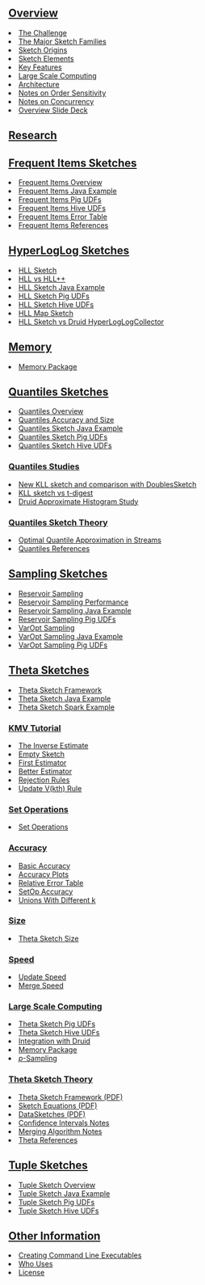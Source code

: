 <!-- >---
layout: toc_page
--- -->
<link rel="stylesheet" href="/css/toc.css">

<h2 id="overview"><a data-toggle="collapse" class="menu collapsed" href="#collapse_overview">Overview</a></h2>
<div class="collapse" id="collapse_overview">
  <li><a href="{{site.docs_dir}}/TheChallenge.html">The Challenge</a></li>
  <li><a href="{{site.docs_dir}}/MajorSketchFamilies.html">The Major Sketch Families</a></li>
  <li><a href="{{site.docs_dir}}/SketchOrigins.html">Sketch Origins</a></li>
  <li><a href="{{site.docs_dir}}/SketchElements.html">Sketch Elements</a></li>
  <li><a href="{{site.docs_dir}}/KeyFeatures.html">Key Features</a></li>
  <li><a href="{{site.docs_dir}}/LargeScale.html">Large Scale Computing</a></li>
  <li><a href="{{site.docs_dir}}/Architecture.html">Architecture</a></li>
  <li><a href="{{site.docs_dir}}/OrderSensitivity.html">Notes on Order Sensitivity</a></li>
  <li><a href="{{site.docs_dir}}/Concurrency.html">Notes on Concurrency</a></li>
  <li><a href="{{site.docs_pdf_dir}}/DataSketches_deck.pdf">Overview Slide Deck</a></li>
</div>

<h2 id="research"><a href="{{site.docs_dir}}/Research.html">Research</a></h2>

<h2 id="frequent-items-sketches"><a data-toggle="collapse" class="menu collapsed" href="#collapse_frequent">Frequent Items Sketches</a></h2>
<div class="collapse" id="collapse_frequent">
  <li><a href="{{site.docs_dir}}/FrequentItems/FrequentItemsOverview.html">Frequent Items Overview</a></li>
  <li><a href="{{site.docs_dir}}/FrequentItems/FrequentItemsJavaExample.html">Frequent Items Java Example</a></li>
  <li><a href="{{site.docs_dir}}/FrequentItems/FrequentItemsPigUDFs.html">Frequent Items Pig UDFs</a></li>
  <li><a href="{{site.docs_dir}}/FrequentItems/FrequentItemsHiveUDFs.html">Frequent Items Hive UDFs</a></li>
  <li><a href="{{site.docs_dir}}/FrequentItems/FrequentItemsErrorTable.html">Frequent Items Error Table</a></li>
  <li><a href="{{site.docs_dir}}/FrequentItems/FrequentItemsReferences.html">Frequent Items References</a></li>
</div>

<h2 id="hll-sketches"><a data-toggle="collapse" class="menu collapsed" href="#collapse_hll">HyperLogLog Sketches</a></h2>
<div class="collapse" id="collapse_hll">
  <li><a href="{{site.docs_dir}}/HLL/HLL.html">HLL Sketch</a></li>
  <li><a href="{{site.docs_dir}}/HLL/Hll_vs_Hllpp.html">HLL vs HLL++</a></li>
  <li><a href="{{site.docs_dir}}/HLL/HllJavaExample.html">HLL Sketch Java Example</a></li>
  <li><a href="{{site.docs_dir}}/HLL/HllPigUDFs.html">HLL Sketch Pig UDFs</a></li>
  <li><a href="{{site.docs_dir}}/HLL/HllHiveUDFs.html">HLL Sketch Hive UDFs</a></li>
  <li><a href="{{site.docs_dir}}/HLL/HllMap.html">HLL Map Sketch</a></li>
  <li><a href="{{site.docs_dir}}/HLL/HllSketchVsDruidHyperLogLogCollector.html">HLL Sketch vs Druid HyperLogLogCollector</a></li>
</div>

<h2 id="memory-package"><a data-toggle="collapse" class="menu collapsed" href="#collapse_memory">Memory</a></h2>
<div class="collapse" id="collapse_memory">
  <li><a href="{{site.docs_dir}}/Memory/MemoryPackage.html">Memory Package</a></li>
</div>

<h2 id="quantiles-sketches"><a data-toggle="collapse" class="menu collapsed" href="#collapse_quantiles">Quantiles Sketches</a></h2>
<div class="collapse" id="collapse_quantiles">
  <li><a href="{{site.docs_dir}}/Quantiles/QuantilesOverview.html">Quantiles Overview</a></li>
  <li><a href="{{site.docs_dir}}/Quantiles/QuantilesAccuracy.html">Quantiles Accuracy and Size</a></li>
  <li><a href="{{site.docs_dir}}/Quantiles/QuantilesJavaExample.html">Quantiles Sketch Java Example</a></li>
  <li><a href="{{site.docs_dir}}/Quantiles/QuantilesPigUDFs.html">Quantiles Sketch Pig UDFs</a></li>
  <li><a href="{{site.docs_dir}}/Quantiles/QuantilesHiveUDFs.html">Quantiles Sketch Hive UDFs</a></li>

  <h3><a data-toggle="collapse" class="menu collapsed" href="#collapse_quantilesStudies">Quantiles Studies</a></h3>
  <div class="collapse" id="collapse_quantilesStudies">
    <li><a href="{{site.docs_dir}}/Quantiles/KLLSketch.html">New KLL sketch and comparison with DoublesSketch</a></li>
    <li><a href="{{site.docs_dir}}/Quantiles/KllSketchVsTDigest.html">KLL sketch vs t-digest</a></li>
    <li><a href="{{site.docs_dir}}/Quantiles/DruidApproxHistogramStudy.html">Druid Approximate Histogram Study</a></li>
  </div>

  <h3><a data-toggle="collapse" class="menu collapsed" href="#collapse_quantilesTheory">Quantiles Sketch Theory</a></h3>
  <div class="collapse" id="collapse_quantilesTheory">
    <li><a href="{{site.docs_pdf_dir}}/Quantiles_KLL.pdf">Optimal Quantile Approximation in Streams</a></li>
    <li><a href="{{site.docs_dir}}/Quantiles/QuantilesReferences.html">Quantiles References</a></li>
  </div>
</div>

<h2 id="sampling-sketches"><a data-toggle="collapse" class="menu collapsed" href="#collapse_sampling">Sampling Sketches</a></h2>
<div class="collapse" id="collapse_sampling">
  <li><a href="{{site.docs_dir}}/Sampling/ReservoirSampling.html">Reservoir Sampling</a></li>
  <li><a href="{{site.docs_dir}}/Sampling/ReservoirSamplingPerformance.html">Reservoir Sampling Performance</a></li>
  <li><a href="{{site.docs_dir}}/Sampling/ReservoirSamplingJava.html">Reservoir Sampling Java Example</a></li>
  <li><a href="{{site.docs_dir}}/Sampling/ReservoirSamplingPigUDFs.html">Reservoir Sampling Pig UDFs</a></li>
  <li><a href="{{site.docs_dir}}/Sampling/VarOptSampling.html">VarOpt Sampling</a></li>
  <li><a href="{{site.docs_dir}}/Sampling/VarOptSamplingJava.html">VarOpt Sampling Java Example</a></li>
  <li><a href="{{site.docs_dir}}/Sampling/VarOptPigUDFs.html">VarOpt Sampling Pig UDFs</a></li>
</div>

<h2 id="theta-sketches"><a data-toggle="collapse" class="menu collapsed" href="#collapse_theta">Theta Sketches</a></h2>
<div class="collapse" id="collapse_theta">
  <li><a href="{{site.docs_dir}}/Theta/ThetaSketchFramework.html">Theta Sketch Framework</a></li>
  <li><a href="{{site.docs_dir}}/Theta/ThetaJavaExample.html">Theta Sketch Java Example</a></li>
  <li><a href="{{site.docs_dir}}/Theta/ThetaSparkExample.html">Theta Sketch Spark Example</a></li>

  <h3><a data-toggle="collapse" class="menu collapsed" href="#collapse_kmv">KMV Tutorial</a></h3>
  <div class="collapse" id="collapse_kmv">
    <li><a href="{{site.docs_dir}}/Theta/InverseEstimate.html">The Inverse Estimate</a></li>
    <li><a href="{{site.docs_dir}}/Theta/KMVempty.html">Empty Sketch</a></li>
    <li><a href="{{site.docs_dir}}/Theta/KMVfirstEst.html">First Estimator</a></li>
    <li><a href="{{site.docs_dir}}/Theta/KMVbetterEst.html">Better Estimator</a></li>
    <li><a href="{{site.docs_dir}}/Theta/KMVrejection.html">Rejection Rules</a></li>
    <li><a href="{{site.docs_dir}}/Theta/KMVupdateVkth.html">Update V(kth) Rule</a></li>
  </div>

  <h3><a data-toggle="collapse" class="menu collapsed" href="#collapse_set">Set Operations</a></h3>
  <div class="collapse" id="collapse_set">
    <li><a href="{{site.docs_dir}}/Theta/ThetaSketchSetOps.html">Set Operations</a></li>
  </div>

  <h3><a data-toggle="collapse" class="menu collapsed" href="#collapse_accuracy">Accuracy</a></h3>
  <div class="collapse" id="collapse_accuracy">
    <li><a href="{{site.docs_dir}}/Theta/ThetaAccuracy.html">Basic Accuracy</a></li>
    <li><a href="{{site.docs_dir}}/Theta/ThetaAccuracyPlots.html">Accuracy Plots</a></li>
    <li><a href="{{site.docs_dir}}/Theta/ThetaErrorTable.html">Relative Error Table</a></li>
    <li><a href="{{site.docs_dir}}/Theta/ThetaSketchSetOpsAccuracy.html">SetOp Accuracy</a></li>
    <li><a href="{{site.docs_dir}}/Theta/AccuracyOfDifferentKUnions.html">Unions With Different k</a></li>
  </div>

  <h3><a data-toggle="collapse" class="menu collapsed" href="#collapse_size">Size</a></h3>
  <div class="collapse" id="collapse_size">
    <li><a href="{{site.docs_dir}}/Theta/ThetaSize.html">Theta Sketch Size</a></li>
  </div>

  <h3><a data-toggle="collapse" class="menu collapsed" href="#collapse_speed">Speed</a></h3>
  <div class="collapse" id="collapse_speed">
    <li><a href="{{site.docs_dir}}/Theta/ThetaUpdateSpeed.html">Update Speed</a></li>
    <li><a href="{{site.docs_dir}}/Theta/ThetaMergeSpeed.html">Merge Speed</a></li>
  </div>

  <h3><a data-toggle="collapse" class="menu collapsed" href="#collapse_scale">Large Scale Computing</a></h3>
  <div class="collapse" id="collapse_scale">
    <li><a href="{{site.docs_dir}}/Theta/ThetaPigUDFs.html">Theta Sketch Pig UDFs</a></li>
    <li><a href="{{site.docs_dir}}/Theta/ThetaHiveUDFs.html">Theta Sketch Hive UDFs</a></li>
    <li><a href="{{site.docs_dir}}/DruidIntegration.html">Integration with Druid</a></li>
    <li><a href="{{site.docs_dir}}/Memory/MemoryPackage.html">Memory Package</a></li>
    <li><a href="{{site.docs_dir}}/Theta/ThetaPSampling.html"><i>p</i>-Sampling</a></li>
  </div>

  <h3><a data-toggle="collapse" class="menu collapsed" href="#collapse_thetaTheory">Theta Sketch Theory</a></h3>
  <div class="collapse" id="collapse_thetaTheory">
    <li><a href="{{site.docs_pdf_dir}}/ThetaSketchFramework.pdf">Theta Sketch Framework (PDF)</a></li>
    <li><a href="{{site.docs_pdf_dir}}/SketchEquations.pdf">Sketch Equations (PDF)</a></li>
    <li><a href="{{site.docs_pdf_dir}}/DataSketches.pdf">DataSketches (PDF)</a></li>
    <li><a href="{{site.docs_dir}}/Theta/ThetaConfidenceIntervals.html">Confidence Intervals Notes</a></li>
    <li><a href="{{site.docs_dir}}/Theta/ThetaMergingAlgorithm.html">Merging Algorithm Notes</a></li>
    <li><a href="{{site.docs_dir}}/Theta/ThetaReferences.html">Theta References</a></li>
  </div>
</div>

<h2 id="tuple-sketches"><a data-toggle="collapse" class="menu collapsed" href="#collapse_tuple">Tuple Sketches</a></h2>
<div class="collapse" id="collapse_tuple">
  <li><a href="{{site.docs_dir}}/Tuple/TupleOverview.html">Tuple Sketch Overview</a></li>
  <li><a href="{{site.docs_dir}}/Tuple/TupleJavaExample.html">Tuple Sketch Java Example</a></li>
  <li><a href="{{site.docs_dir}}/Tuple/TuplePigUDFs.html">Tuple Sketch Pig UDFs</a></li>
  <li><a href="{{site.docs_dir}}/Tuple/TupleHiveUDFs.html">Tuple Sketch Hive UDFs</a></li>
</div>

<h2 id="other-information"><a data-toggle="collapse" class="menu collapsed" href="#collapse_other">Other Information</a></h2>
<div class="collapse" id="collapse_other">
  <li><a href="{{site.docs_dir}}/CommandLine/CommandLine.html">Creating Command Line Executables</a></li>
  <li><a href="{{site.docs_dir}}/WhoUses.html">Who Uses</a></li>
  <li><a href="/LICENSE.html">License</a></li>
  <!-- * [Endorsements](endorsements.html) -->
</div>
